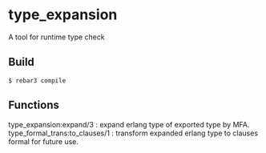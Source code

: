 type_expansion
=====

A tool for runtime type check

Build
-----

    $ rebar3 compile
    
Functions
-----

type_expansion:expand/3 : expand erlang type of exported type by MFA.
type_formal_trans:to_clauses/1 : transform expanded erlang type to clauses formal for future use.
